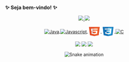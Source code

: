 ### ✨ Seja bem-vindo! ✨


<div align="center">
  <a href="https://github.com/amandabragafarias">
  <img height="180em" src="https://github-readme-stats.vercel.app/api?username=amandabragafarias&show_icons=true&theme=material-palenight&include_all_commits=true&count_private=true"/>
  <img height="180em" src="https://github-readme-stats.vercel.app/api/top-langs/?username=amandabragafarias&layout=compact&langs_count=7&theme=material-palenight"/>

</div>
  <div style="display: inline_block" align="center"><br>
  <img align="center" alt="Java" height="30" width="40" src="https://cdn.jsdelivr.net/gh/devicons/devicon/icons/java/java-original.svg">
  <img align="center" alt="Javascript" height="30" width="40" src="https://cdn.jsdelivr.net/gh/devicons/devicon/icons/javascript/javascript-original.svg">
  <img align="center" alt="HTML" height="30" width="40" src="https://raw.githubusercontent.com/devicons/devicon/master/icons/html5/html5-original.svg">
  <img align="center" alt="CSS" height="30" width="40" src="https://raw.githubusercontent.com/devicons/devicon/master/icons/css3/css3-original.svg">
  <img align="center" alt="C" height="30" width="40" src="https://cdn.jsdelivr.net/gh/devicons/devicon/icons/c/c-original.svg">
</div>
 
<div style="display: inline_block" align="center"><br>
   <a href="https://www.linkedin.com/in/amandabragafarias" target="_blank"><img src="https://img.shields.io/badge/-LinkedIn-%230077B5?style=for-the-badge&logo=linkedin&logoColor=white" target="_blank" id="a"></a> 
   <a href="https://instagram.com/amandabragafl" target="_blank"><img src="https://img.shields.io/badge/-Instagram-%23E4405F?style=for-the-badge&logo=instagram&logoColor=white" target="_blank"></a>
   <a href = "mailto:amandabfl@alu.ufc.br"><img src="https://img.shields.io/badge/-Gmail-%23333?style=for-the-badge&logo=gmail&logoColor=white" target="_blank"></a>

  ![Snake animation](https://github.com/amandabragafarias/amandabragafarias/blob/output/github-contribution-grid-snake.svg)
</div>
  

<!--
**amandabragafarias/amandabragafarias** is a ✨ _special_ ✨ repository because its `README.md` (this file) appears on your GitHub profile.

Here are some ideas to get you started:

- 🔭 I’m currently working on ...
- 🌱 I’m currently learning ...
- 👯 I’m looking to collaborate on ...
- 🤔 I’m looking for help with ...
- 💬 Ask me about ...
- 📫 How to reach me: ...
- 😄 Pronouns: ...
- ⚡ Fun fact: ...
-->
